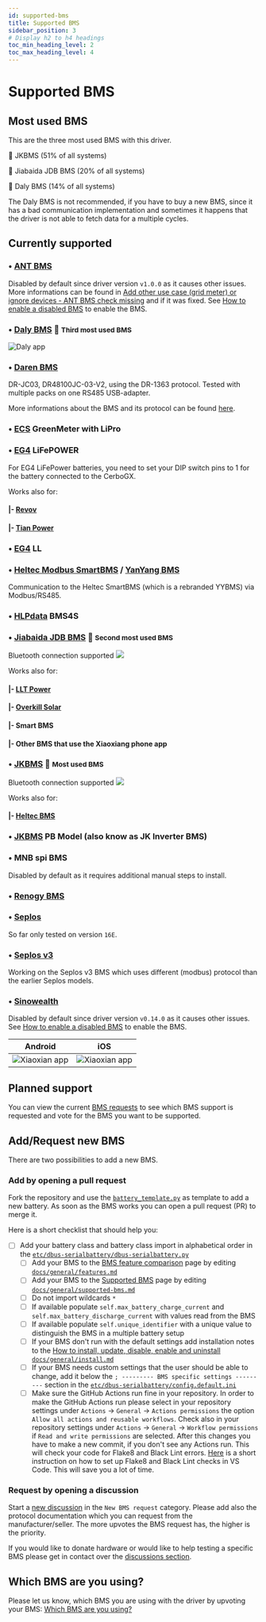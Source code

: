 ```yaml
---
id: supported-bms
title: Supported BMS
sidebar_position: 3
# Display h2 to h4 headings
toc_min_heading_level: 2
toc_max_heading_level: 4
---
```


# Supported BMS

## Most used BMS

This are the three most used BMS with this driver.

🥇 JKBMS (51% of all systems)

🥈 Jiabaida JDB BMS (20% of all systems)

🥉 Daly BMS (14% of all systems)

The Daly BMS is not recommended, if you have to buy a new BMS, since it has a bad communication implementation and
sometimes it happens that the driver is not able to fetch data for a multiple cycles.

## Currently supported

### &bull; [ANT BMS](https://antbms.vip)

Disabled by default since driver version `v1.0.0` as it causes other issues. More informations can be found in [Add other use case (grid meter) or ignore devices - ANT BMS check missing](https://github.com/Louisvdw/dbus-serialbattery/issues/479) and if it was fixed. See [How to enable a disabled BMS](../general/install.md#how-to-enable-a-disabled-bms) to enable the BMS.

### &bull; [Daly BMS](https://dalybms.com/) 🥉 <small>Third most used BMS</small>

![Daly app](../screenshots/bms-daly.jpg)

### &bull; [Daren BMS](https://www-szdrgk-com.translate.goog/?_x_tr_sch=http&_x_tr_sl=auto&_x_tr_tl=en&_x_tr_hl=en&_x_tr_pto=wapp)

DR-JC03, DR48100JC-03-V2, using the DR-1363 protocol. Tested with multiple packs on one RS485 USB-adapter.

More informations about the BMS and its protocol can be found [here](https://github.com/cpttinkering/daren-485/).

### &bull; [ECS](https://ecs-online.org) GreenMeter with LiPro

### &bull; [EG4](https://eg4electronics.com) LiFePOWER

For EG4 LiFePower batteries, you need to set your DIP switch pins to 1 for the battery connected to the CerboGX.

Works also for:

#### |- [Revov](https://revov.co.za/)

#### |- [Tian Power](https://www.tian-power.com)

### &bull; [EG4](https://eg4electronics.com/) LL

### &bull; [Heltec Modbus SmartBMS](https://heltec-bms.com) / [YanYang BMS](http://en.yybms.com)

Communication to the Heltec SmartBMS (which is a rebranded YYBMS) via Modbus/RS485.

### &bull; [HLPdata](https://www.hlpdata.se) BMS4S

### &bull; [Jiabaida JDB BMS](https://dgjbd.en.alibaba.com/) 🥈  <small>Second most used BMS</small>

Bluetooth connection supported <img src="/venus-os_dbus-serialbattery_docs/img/bluetooth.svg" className="h-1em" />

Works also for:

#### |- [LLT Power](https://www.lithiumbatterypcb.com/product-instructionev-battery-pcb-boardev-battery-pcb-board/ev-battery-pcb-board/smart-bms-of-power-battery/)

#### |- [Overkill Solar](https://overkillsolar.com/)

#### |- Smart BMS

#### |- Other BMS that use the Xiaoxiang phone app

### &bull; [JKBMS](https://www.jkbms.com) 🥇 <small>Most used BMS</small>

Bluetooth connection supported <img src="/venus-os_dbus-serialbattery_docs/img/bluetooth.svg" className="h-1em" />

Works also for:

#### |- [Heltec BMS](https://heltec-bms.com)

### &bull; [JKBMS](https://www.jkbms.com) PB Model (also know as JK Inverter BMS)

### &bull; MNB spi BMS

Disabled by default as it requires additional manual steps to install.

### &bull; [Renogy BMS](https://www.renogy.com)

### &bull; [Seplos](https://www.seplos.com)

So far only tested on version `16E`.

### &bull; [Seplos v3](https://www.seplos.com)

Working on the Seplos v3 BMS which uses different (modbus) protocol than the earlier Seplos models.

### &bull; [Sinowealth](https://en.sinowealth.com)

Disabled by default since driver version `v0.14.0` as it causes other issues. See [How to enable a disabled BMS](../general/install.md#how-to-enable-a-disabled-bms) to enable the BMS.

| Android | iOS |
| - |-|
| ![Xiaoxian app](../screenshots/bms-xiaoxian-android.jpg) | ![Xiaoxian app](../screenshots/bms-xiaoxian-ios.jpg) |

## Planned support

You can view the current [BMS requests](https://github.com/mr-manuel/venus-os_dbus-serialbattery/discussions/categories/new-bms-requests) to see which BMS support is requested and vote for the BMS you want to be supported.

## Add/Request new BMS

There are two possibilities to add a new BMS.

### Add by opening a pull request

Fork the repository and use the [`battery_template.py`](https://github.com/mr-manuel/venus-os_dbus-serialbattery/blob/master/etc/dbus-serialbattery/bms/battery_template.py) as template to add a new battery. As soon as the BMS works you can open a pull request (PR) to merge it.

Here is a short checklist that should help you:

- [ ] Add your battery class and battery class import in alphabetical order in the [`etc/dbus-serialbattery/dbus-serialbattery.py`](https://github.com/mr-manuel/venus-os_dbus-serialbattery/blob/master/etc/dbus-serialbattery/dbus-serialbattery.py)
  - [ ] Add your BMS to the [BMS feature comparison](../general/features#bms-feature-comparison) page by editing [`docs/general/features.md`](https://github.com/mr-manuel/venus-os_dbus-serialbattery_docs/blob/master/docs/general/features.md)
  - [ ] Add your BMS to the [Supported BMS](../general/supported-bms) page by editing [`docs/general/supported-bms.md`](https://github.com/mr-manuel/venus-os_dbus-serialbattery_docs/blob/master/docs/general/supported-bms.md)
  - [ ] Do not import wildcards `*`
  - [ ] If available populate `self.max_battery_charge_current` and `self.max_battery_discharge_current` with values read from the BMS
  - [ ] If available populate `self.unique_identifier` with a unique value to distinguish the BMS in a multiple battery setup
  - [ ] If your BMS don't run with the default settings add installation notes to the [How to install, update, disable, enable and uninstall](../general/install.md#bms-specific-settings) [`docs/general/install.md`](https://github.com/mr-manuel/venus-os_dbus-serialbattery_docs/blob/master/docs/general/install.md)
  - [ ] If your BMS needs custom settings that the user should be able to change, add it below the `; --------- BMS specific settings ---------` section in the [`etc/dbus-serialbattery/config.default.ini`](https://github.com/mr-manuel/venus-os_dbus-serialbattery/blob/master/etc/dbus-serialbattery/config.default.ini)
  - [ ] Make sure the GitHub Actions run fine in your repository. In order to make the GitHub Actions run please select in your repository settings under `Actions` -> `General` -> `Actions permissions` the option `Allow all actions and reusable workflows`. Check also in your repository settings under `Actions` -> `General` -> `Workflow permissions` if `Read and write permissions` are selected. After this changes you have to make a new commit, if you don't see any Actions run. This will check your code for Flake8 and Black Lint errors. [Here](https://py-vscode.readthedocs.io/en/latest/files/linting.html) is a short instruction on how to set up Flake8 and Black Lint checks in VS Code. This will save you a lot of time.

### Request by opening a discussion

Start a [new discussion](https://github.com/mr-manuel/venus-os_dbus-serialbattery/discussions/new?category=new-bms-requests) in the `New BMS request` category. Please add also the protocol documentation which you can request from the manufacturer/seller. The more upvotes the BMS request has, the higher is the priority.

If you would like to donate hardware or would like to help testing a specific BMS please get in contact over the [discussions section](https://github.com/mr-manuel/venus-os_dbus-serialbattery/discussions).

## Which BMS are you using?

Please let us know, which BMS you are using with the driver by upvoting your BMS: [Which BMS are you using?](https://github.com/Louisvdw/dbus-serialbattery/discussions/546)